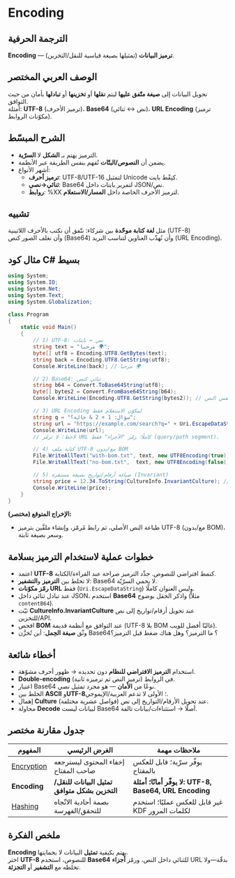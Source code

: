 # **Encoding**

## الترجمة الحرفية  
**Encoding** — **ترميز البيانات** (تمثيلها بصيغة قياسية للنقل/التخزين).

## الوصف العربي المختصر  
تحويل البيانات إلى **صيغة متّفق عليها** ليتم **نقلها** أو **تخزينها** أو **تبادلها** بأمان من حيث التوافق.  
أمثلة: **UTF-8** (ترميز الأحرف)، **Base64** (نص ↔ ثنائي)، **URL Encoding** (ترميز مكوّنات الروابط).

## الشرح المبسّط  
- الترميز يهتم بـ **الشكل** لا **السرّية**.  
- يضمن أن **النصوص/البتّات** تُفهم بنفس الطريقة عبر الأنظمة.  
- أشهر الأنواع:
  - **ترميز أحرف**: UTF-8/UTF-16 لتمثيل Unicode كنِقْط بايت.  
  - **ثنائي→نصي**: Base64 لتمرير بايتات داخل JSON/نص.  
  - **روابط**: %XX لترميز الأحرف الخاصة داخل **المسار/الاستعلام**.  

## تشبيه  
مثل **لغة كتابة موحّدة** بين شركاء: نتّفق أن نكتب بالأحرف اللاتينية (UTF-8)  
وأن نغلف الصور كنص (Base64) وأن نُهذّب العناوين لتناسب البريد (URL Encoding).

## مثال كود C# بسيط
```csharp
using System;
using System.IO;
using System.Net;
using System.Text;
using System.Globalization;

class Program
{
    static void Main()
    {
        // 1) UTF-8: نص ↔ بايتات
        string text = "مرحبا 🌍";
        byte[] utf8 = Encoding.UTF8.GetBytes(text);
        string back = Encoding.UTF8.GetString(utf8);
        Console.WriteLine(back); // مرحبا 🌍

        // 2) Base64: ثنائي كنص
        string b64 = Convert.ToBase64String(utf8);
        byte[] bytes2 = Convert.FromBase64String(b64);
        Console.WriteLine(Encoding.UTF8.GetString(bytes2)); // نفس النص

        // 3) URL Encoding لمكوّن الاستعلام فقط
        string q = "سؤال: 1 + 2 & حالة؟";
        string url = "https://example.com/search?q=" + Uri.EscapeDataString(q);
        Console.WriteLine(url);
        // لاحظ: لا ترمّز URL كاملًا؛ رمّز "الأجزاء" فقط (query/path segment).

        // 4) كتابة ملف UTF-8 مع/بدون BOM
        File.WriteAllText("with-bom.txt", text, new UTF8Encoding(true));
        File.WriteAllText("no-bom.txt",  text, new UTF8Encoding(false));

        // 5) صياغة أرقام/تواريخ بصيغة مستقرة (Invariant)
        string price = 12.34.ToString(CultureInfo.InvariantCulture); // "12.34" دائمًا
        Console.WriteLine(price);
    }
}
```
**الإخراج المتوقع (مختصر):**  
- طباعة النص الأصلي، ثم رابط مُرمّز، وإنشاء ملفَّين بترميز UTF-8 (مع/بدون BOM)، وسعر بصيغة ثابتة.

## خطوات عملية لاستخدام الترميز بسلامة
- اعتمد **UTF-8** كنمط افتراضي للنصوص. حدِّد الترميز صراحة عند القراءة/الكتابة.  
- لا تخلط بين **الترميز** و**التشفير**: Base64 لا يحمي السرّيّة.  
- **رمّز مكوّنات URL** فقط (`Uri.EscapeDataString`) وليس العنوان كاملًا.  
- عند تبادل ثنائي داخل JSON، استخدم **Base64** واذكر الحقل بوضوح (مثلاً `contentB64`).  
- ثبّت **CultureInfo.InvariantCulture** عند تحويل أرقام/تواريخ إلى نص للتخزين/API.  
- افحص **BOM** عند التوافق مع أنظمة قديمة (UTF-8 بلا BOM غالبًا أفضل للويب).  
- وثّق **صيغة الحِمل**: أين تُخزَّن Base64؟ ما الترميز؟ وهل هناك ضغط قبل الترميز؟

## أخطاء شائعة
- استخدام **الترميز الافتراضي للنظام** دون تحديده → ظهور أحرف مشوّهة.  
- **Double-encoding** في الروابط (ترميز النص ثم ترميزه ثانية).  
- اعتبار Base64 نوعًا من **الأمان** — هو مجرد تمثيل نصي.  
- الخلط بين **ASCII** و**UTF-8**؛ الأولى لا تدعم العربية/الإيموجي.  
- إهمال **Culture** عند تحويل الأرقام/التواريخ إلى نص (فواصل عشرية مختلفة).  
- محاولة **Decode** لبيانات ليست Base64 أصلًا → استثناءات/بيانات تالفة.

## جدول مقارنة مختصر

| المفهوم                     | الغرض الرئيسي                                | ملاحظات مهمة                                          |
| --------------------------- | -------------------------------------------- | ----------------------------------------------------- |
| [Encryption](encryption.md) | إخفاء المحتوى ليسترجعه صاحب المفتاح          | يوفّر سرّية؛ قابل للعكس بالمفتاح                        |
| **Encoding**                | **تمثيل البيانات للنقل/التخزين بشكل متوافق** | **لا يوفّر أمانًا؛ أمثلة: UTF-8, Base64, URL Encoding** |
| [Hashing](hashing.md)       | بصمة أحادية الاتّجاه للتحقق/الفهرسة           | غير قابل للعكس عمليًا؛ استخدم KDF لكلمات المرور        |

## ملخص الفكرة  
**Encoding** يهتم بكيفية **تمثيل** البيانات لا بحمايتها.  
اختر **UTF-8** للنصوص، استخدم **Base64** للثنائي داخل النص، ورمّز **أجزاء** URL بدقّة—ولا تخلطه مع **التشفير** أو **التجزئة**.
